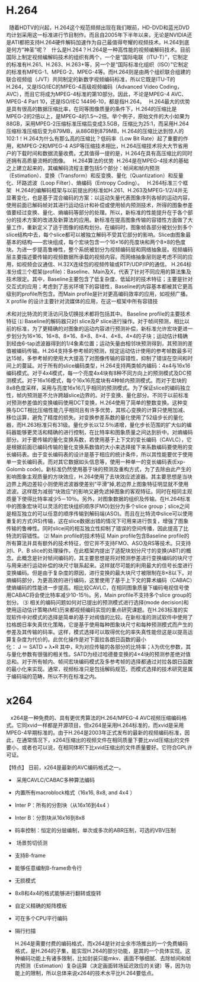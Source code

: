 # H.264  #
 
随着HDTV的兴起，H.264这个规范频频出现在我们眼前，HD-DVD和蓝光DVD均计划采用这一标准进行节目制作。而且自2005年下半年以来，无论是NVIDIA还是ATI都把支持H.264硬件解码加速作为自己最值得夸耀的视频技术。H.264到底是何方“神圣”呢？  
什么是H.264？H.264是一种高性能的视频编解码技术。目前国际上制定视频编解码技术的组织有两个，一个是“国际电联（ITU-T）”，它制定的标准有H.261、H.263、H.263+等，另一个是“国际标准化组织（ISO）”它制定的标准有MPEG-1、MPEG-2、MPEG-4等。而H.264则是由两个组织联合组建的联合视频组（JVT）共同制定的新数字视频编码标准，所以它既是ITU-T的H.264，又是ISO/IEC的MPEG-4高级视频编码（Advanced Video Coding，AVC），而且它将成为MPEG-4标准的第10部分。因此，不论是MPEG-4 AVC、MPEG-4 Part 10，还是ISO/IEC 14496-10，都是指H.264。  
H.264最大的优势是具有很高的数据压缩比率，在同等图像质量的条件下，H.264的压缩比是MPEG-2的2倍以上，是MPEG-4的1.5～2倍。举个例子，原始文件的大小如果为88GB，采用MPEG-2压缩标准压缩后变成3.5GB，压缩比为25∶1，而采用H.264压缩标准压缩后变为879MB，从88GB到879MB，H.264的压缩比达到惊人的102∶1！H.264为什么有那么高的压缩比？低码率（Low Bit Rate）起了重要的作用，和MPEG-2和MPEG-4 ASP等压缩技术相比，H.264压缩技术将大大节省用户的下载时间和数据流量收费。尤其值得一提的是，H.264在具有高压缩比的同时还拥有高质量流畅的图像。  
H.264算法的优势 
H.264是在MPEG-4技术的基础之上建立起来的，其编解码流程主要包括5个部分：帧间和帧内预测（Estimation）、变换（Transform）和反变换、量化（Quantization）和反量化、环路滤波（Loop Filter）、熵编码（Entropy Coding）。  
H.264标准三个框架  
H.264的编解码框架与以前提出的标准如H.261、H.263及MPEG-1/2/4并无显著变化，也是基于混合编码的方案：以运动矢量代表图象序列各帧的运动内容，使用前面已解码帧对其进行运动估计和补偿或使用帧内预测技术，所得的图象参差值要经过变换、量化、熵编码等部分的处理。所以，新标准的性能提升在于各个部分的技术方案的改进及新算法的应用。新标准在提高图象传输的容错性方面做了大量工作，重新定义了适于图像的结构划分。在编码时，图象帧各部分被划分到多个slice结构中去，每个slice都可以被独立解码不受其它部分的影响。Slice由图象最基本的结构——宏块组成，每个宏块包含一个16×16的亮度块和两个8×8的色度块。为进一步提高鲁棒性，整个系统被划分为视频编码层和网络抽象层。视频编码层主要描述要传输的视频数据所承载的视频内容。而网络抽象层则是考虑不同的应用，如视频会议通信、H.32X连续包的视频传输或RTP/UDP/IP的通信。 H.264标准分成三个框架(profile)：Baseline、Main及X，代表了针对不同应用的算法集及技术限定。其中，Baseline主要包含了低复杂度、低延时的技术特征；主要是针对交互式的应用；考虑到了恶劣环境下的容错性，Baseline的内容基本都被其它更高级别的profile所包含。而Main profile是针对更高编码效率的应用，如视频广播。X profile 的设计主要针对流媒体的应用，在这一框架中所有容错技


   
  


术和对比特流的灵活访问及切换技术都将包括其中。 Baseline profile的主要技术特征 ⑴ Baseline的解码器只对I slice及P slice进行操作。对于帧间预测，相比以前的标准，为了更精确的对图象的运动内容进行预测补偿，新标准允许宏块更进一步划分为16×16、16×8、8×16、8×8、8×4、4×8、4×4的子块；运动估计精确到经由6-tap滤波器得到的1/4象素位置；运动矢量由相邻块预测得到，其预测的差值被编码传输。H.264支持多参考帧的预测，规定运动估计使用的参考帧数最多可达15帧，多参考帧的使用大大提高了对图像传输的容错性，抑制了错误在空间和时间上的蔓延。对于所有的slice编码类型，H.264支持两类帧内编码：4x4与16x16编码模式。对于4x4模式，每一个亮度4x4块有8种不同方向上的预测模式及DC预测模式。对于16x16模式，每个16x16亮度块有4种帧内预测模式。而对于宏块的8x8色度采样，采用与亮度16x16几乎相同的预测模式。为了保证slice的编码独立性，帧内预测是不允许跨越slice边界的。对于变换、量化部分。不同于以前标准对预测参差值的变换编码使用DCT变换，H.264使用了简单的整数变换。这种变换与DCT相比压缩性能几乎相同且有许多优势，其核心变换的计算只使用加减、移位运算，避免了精度的损失。对变换参差系数的量化使用了52级步长的量化器，而H.263标准只有31级。量化步长以12.5％递增，量化步长范围的扩大似的编码器能够更灵活和精确的进行控制，在比特率和图象质量之间达到折中。对熵编码部分。对于要传输的量化变换系数，若使用基于上下文的变长编码（CAVLC），它是根据前面已编码传输的量化变换系数值的大小来选择接下来系数编码要使用的变长编码表。由于变长编码表的设计是基于相应的统计条件，所以其性能要优于使用单一变长编码表。而对其它数据如头信息等，使用一种单一的变长编码表(Exp-Golomb code)。新标准仍然使用基于块的预测及重构方式，为了去除由此产生的影响图象主观质量的方块效应，H.264使用了去块效应滤波器。其主要思想是当块边界上两边差较小则使用滤波器使差别“平滑”掉,若边界上图象特征明显就不使用滤波。这样既为减弱“块效应”的影响又避免滤掉图象的客观特征。同时在相同主观质量下使得比特率减少5－10％。另外，对图象数据的组织及传输。在H.264标准中的图象宏块可以灵活的宏块组织顺序(FMO)划分为多个slice group；slice之间是相互独立的可以任意的顺序传输到解码端(ASO)。而且在比特流中slice可以使用重复的方式(RS)传输，这在slice数据出错的情况下可用来进行恢复，增强了图象传输的鲁棒性。同时slice间的相互独立性抑制了错误的空间传播，因此提高了比特流的容错性。 ⑵ Main profile的技术特征 Main profile包含Baseline profile的所有算法并具有额外的技术特征，但它并不支持FMO、ASO及RS等技术。只支持对I、P、B slice的处理操作。在此框架内提出了适配块划分尺寸的变换(ABT)的概念。此概念是针对帧间编码的，其主要思想是将对预测参差进行变换编码的块尺寸与用来进行运动补偿的块尺寸联系起来。这样就尽可能的利用最大的信号长度进行变换编码。但是由于复杂度的原因，进行变换的最大块尺寸被限制在8×8以下。对熵编码部分，为更高效的进行编码，这里使用了基于上下文的算术编码（CABAC）使熵编码的性能进一步提高。相比较CAVLC，在相同图象质量下编码电视信号使用CABAC将会使比特率减少10-15％。另，Main profile不支持多个slice group的划分。 ⑶ 相关的编码问题如何对已提出的预测模式进行选择(mode decision)和使用运动估计策略(ME)历来都视频编码实现的重点研究课题。在H.263标准的实现软件中对模式的选择是简单的基于对阀值的比较。在新标准的测试软件中使用了拉格朗日率失真优化策略，它是基于使用每种图象块尺寸和每种预测模式而产生的参差及其传输的码率。这样，模式选择可以取得优化的率失真性能但这是以提高运算复杂度为代价的。此优化操作是对下面拉各朗日函数的最小化： J ＝ SATD + λ•R 其中，R为对应传输的各部分的比特率；λ为优化参数，其与量化参数有很强的相关性。SATD为经过哈德曼变换的4×4块的预测参差绝对值总和。对于所有帧内、帧间宏块编码模式及多参考帧的选择都通过对拉各朗日函数的最小化来实现。通常，视频标准只是包括解码规范，而模式选择的技术研究是属于编码端的范畴，所以不列在标准之内。 



  


# x264  #
 
 x264是一种免费的、具有更优秀算法的H.264/MPEG-4 AVC视频压缩编码格式。它同xvid一样都是开源项目，但x264是采用H.264标准的，而xvid是采用MPEG-4早期标准的。由于H.264是2003年正式发布的最新的视频编码标准，因此，在通常情况下，x264压缩出的视频文件在相同质量下要比xvid压缩出的文件要小，或者也可以说，在相同体积下比xvid压缩出的文件质量要好。它符合GPL许可证。 

【特点】 日前，x264是最新的AVC编码格式之一。  

-  采用CAVLC/CABAC多种算法编码 
- 内置所有macroblock格式（16x16, 8x8, and 4x4 ）   	 
- Inter P：所有的分割块（从16x16到4x4 ）   	 
- Inter B：分割块从16x16到8x8    
- 码率控制：恒定的分层编制，单次或多次的ABR压制，可选的VBV压制   	
-  场景剪切侦测   	 
- 支持B-frame    
- 能够任意编制B-frame命令行   
- 无损模式 
- 8x8和4x4的格式能够进行翻转或旋转   
- 自定义精确的矩阵模板   
- 可在多个CPU平行编码   
- 隔行扫描  


	H.264是需要付费的编码格式，而x264是针对业余市场推出的一个免费编码格式，是H.264的子集，能实现H.264的部分功能，是其的一个具体实现。这种编码功能上有诸多限制，比如封装只能mkv、画面不够细腻、去除帧间和帧内预测（Estimation）复杂运算（决定画面转场延迟效应的关键）等，因为功能上的限制，所以总体来说x264的技术水平比H.264要低点。 

